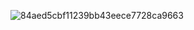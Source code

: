 ![84aed5cbf11239bb43eece7728ca9663](https://user-images.githubusercontent.com/54934856/128350995-6bedc4f1-a44d-4428-98f1-4ece48463056.jpg)
